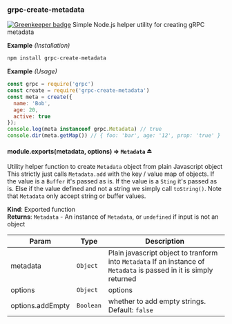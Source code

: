 <a name="module_grpc-create-metadata"></a>

### grpc-create-metadata

[![Greenkeeper badge](https://badges.greenkeeper.io/bojand/grpc-create-metadata.svg)](https://greenkeeper.io/)
Simple Node.js helper utility for creating gRPC metadata

**Example** *(Installation)*  

```js
npm install grpc-create-metadata
```

**Example** *(Usage)*  

```js
const grpc = require('grpc')
const create = require('grpc-create-metadata')
const meta = create({
  name: 'Bob',
  age: 20,
  active: true
});
console.log(meta instanceof grpc.Metadata) // true
console.dir(meta.getMap()) // { foo: 'bar', age: '12', prop: 'true' }
```

<a name="exp_module_grpc-create-metadata--module.exports"></a>

#### module.exports(metadata, options) ⇒ <code>Metadata</code> ⏏
Utility helper function to create <code>Metadata</code> object from plain Javascript object
This strictly just calls <code>Metadata.add</code> with the key / value map of objects.
If the value is a <code>Buffer</code> it's passed as is.
If the value is a <code>Sting</code> it's passed as is.
Else if the value defined and not a string we simply call <code>toString()</code>.
Note that <code>Metadata</code> only accept string or buffer values.

**Kind**: Exported function  
**Returns**: <code>Metadata</code> - An instance of <code>Metadata</code>, or `undefined` if input is not an object  

| Param | Type | Description |
| --- | --- | --- |
| metadata | <code>Object</code> | Plain javascript object to tranform into <code>Metadata</code>                           If an instance of <code>Metadata</code> is passed in it is simply returned |
| options | <code>Object</code> | options |
| options.addEmpty | <code>Boolean</code> | whether to add empty strings. Default: <code>false</code> |

